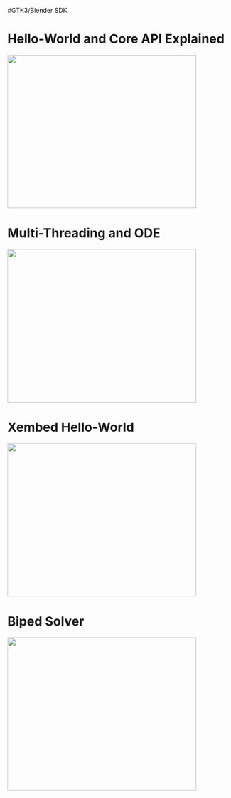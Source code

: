 #GTK3/Blender SDK

# Hello-World and Core API Explained #

<a href='http://www.youtube.com/watch?feature=player_embedded&v=Biqb2fEo2QU' target='_blank'><img src='http://img.youtube.com/vi/Biqb2fEo2QU/0.jpg' width='425' height=344 /></a>

# Multi-Threading and ODE #

<a href='http://www.youtube.com/watch?feature=player_embedded&v=mK6bg219eNI' target='_blank'><img src='http://img.youtube.com/vi/mK6bg219eNI/0.jpg' width='425' height=344 /></a>

# Xembed Hello-World #

<a href='http://www.youtube.com/watch?feature=player_embedded&v=7KrHBAMdUTo' target='_blank'><img src='http://img.youtube.com/vi/7KrHBAMdUTo/0.jpg' width='425' height=344 /></a>

# Biped Solver #

<a href='http://www.youtube.com/watch?feature=player_embedded&v=5q1k7HmoCN8' target='_blank'><img src='http://img.youtube.com/vi/5q1k7HmoCN8/0.jpg' width='425' height=344 /></a>
